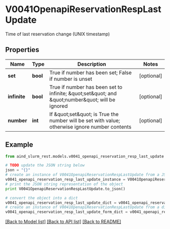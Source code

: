 # V0041OpenapiReservationRespLastUpdate

Time of last reservation change (UNIX timestamp)

## Properties

Name | Type | Description | Notes
------------ | ------------- | ------------- | -------------
**set** | **bool** | True if number has been set; False if number is unset | [optional] 
**infinite** | **bool** | True if number has been set to infinite; \&quot;set\&quot; and \&quot;number\&quot; will be ignored | [optional] 
**number** | **int** | If \&quot;set\&quot; is True the number will be set with value; otherwise ignore number contents | [optional] 

## Example

```python
from aind_slurm_rest.models.v0041_openapi_reservation_resp_last_update import V0041OpenapiReservationRespLastUpdate

# TODO update the JSON string below
json = "{}"
# create an instance of V0041OpenapiReservationRespLastUpdate from a JSON string
v0041_openapi_reservation_resp_last_update_instance = V0041OpenapiReservationRespLastUpdate.from_json(json)
# print the JSON string representation of the object
print V0041OpenapiReservationRespLastUpdate.to_json()

# convert the object into a dict
v0041_openapi_reservation_resp_last_update_dict = v0041_openapi_reservation_resp_last_update_instance.to_dict()
# create an instance of V0041OpenapiReservationRespLastUpdate from a dict
v0041_openapi_reservation_resp_last_update_form_dict = v0041_openapi_reservation_resp_last_update.from_dict(v0041_openapi_reservation_resp_last_update_dict)
```
[[Back to Model list]](../README.md#documentation-for-models) [[Back to API list]](../README.md#documentation-for-api-endpoints) [[Back to README]](../README.md)


